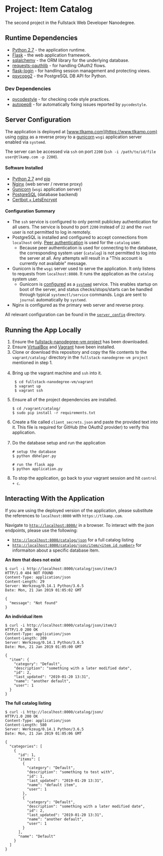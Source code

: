 # Project: Item Catalog
The second project in the Fullstack Web Developer Nanodegree.

## Runtime Dependencies
* [Python 2.7](https://docs.python.org/2.7/) - the application runtime.
* [Flask](http://flask.pocoo.org/) - the web application framework.
* [sqlalchemy](https://www.sqlalchemy.org/) - the ORM library for the underlying database.
* [requests-oauthlib](https://requests-oauthlib.readthedocs.io/en/latest/) - for handling OAuth2 flows.
* [flask-login](https://flask-login.readthedocs.io/en/latest/) - for handling session management and protecting views.
* [psycopg2](http://initd.org/psycopg/) - the PostgreSQL DB API for Python.

### Dev Dependencies
* [pycodestyle](https://pycodestyle.readthedocs.io/en/latest/) - for checking code style practices.
* [autopep8](https://pypi.org/project/autopep8/) - for automatically fixing issues reported by `pycodestyle`.

## Server Configuration
The application is deployed at [www.tlkamp.com](https://www.tlkamp.com) using [nginx](https://www.nginx.com/) as a
reverse proxy to a [gunicorn](https://gunicorn.org/) `wsgi` application server enabled via `systemd`.

The server can be accessed via `ssh` on port `2200` (`ssh -i /path/to/id/file user@tlkamp.com -p 2200`).

#### Software Installed
* [Python 2.7](https://docs.python.org/2.7/) and [pip](https://pypi.org/project/pip/)
* [Nginx](https://www.nginx.com/) (web server / reverse proxy)
* [Gunicorn](https://gunicorn.org/) (`wsgi` application server)
* [PostgreSQL]([PostgreSQL](https://www.postgresql.org/).) (database backend)
* [Certbot + LetsEncrypt](https://letsencrypt.org/)

#### Configuration Summary
* The `ssh` service is configured to only permit publickey authentication for all users. The service is bound to port `2200` instead of `22` and the `root` user is not permitted to log in remotely.
* PostgreSQL is installed and configured to accept connections from `localhost` only. [Peer authentication](https://www.postgresql.org/docs/9.1/auth-methods.html) is used for the `catalog` user.
  * Because peer authentication is used for connecting to the database, the corresponding system user (`catalog`) is not permitted to log into the server at all. Any attempts will result in a "This account is currently not available" message.
* Gunicorn is the `wsgi` server used to serve the application. It only listens to requests from `localhost:8080`. It runs the application as the `catalog` system user.
  * Gunicorn is [configured](server_config/mygunicorn.service) as a [`systemd`](http://manpages.ubuntu.com/manpages/bionic/man1/systemd.1.html) service. This enables startup on boot of the server, and status checks/stops/starts can be handled through typical `systemctl/service` commands. Logs are sent to `journal` automatically by `systemd`.
* Nginx is configured as the primary web server and reverse proxy.

All relevant configuration can be found in the [`server_config`](server_config/) directory.

## Running the App Locally
1. Ensure the [fullstack-nanodegree-vm project](https://github.com/udacity/fullstack-nanodegree-vm) has been downloaded.
2. Ensure [VirtualBox](https://www.virtualbox.org/) and [Vagrant](https://www.vagrantup.com/) have been installed.
3. Clone or download this repository and copy the file contents to the `vagrant/catalog/` directory in the `fullstack-nanodegree-vm project` mentioned in step 1. <br/><br/>
4. Bring up the vagrant machine and `ssh` into it.
   ```shell
    $ cd fullstack-nanodegree-vm/vagrant
    $ vagrant up
    $ vagrant ssh
    ```
5. Ensure all of the project dependencies are installed.
    ```shell
    $ cd /vagrant/catalog/
    $ sudo pip install -r requirements.txt
    ```
6. Create a file called `client_secrets.json` and paste the provided text into it. This file is required for GitHub (the OAuth2 provider) to verify this application. <br/><br/>
7. Do the database setup and run the application
    ```shell
    # setup the database
    $ python dbhelper.py

    # run the flask app
    $ python application.py
    ```
8. To stop the application, go back to your vagrant session and hit `control + c`.

## Interacting With the Application
If you are using the deployed version of the application, please substitute the references to `localhost:8000` with
`https://tlkamp.com`.

Navigate to [`http://localhost:8000/`](http://localhost:8000) in a browser. To interact with the json endpoints, please use the following:
  * [`http://localhost:8000/catalog/json`](http://localhost:8000/catalog/json/) for a full catalog listing
  * [`http://localhost:8000/catalog/json/item/<item id number>`](http://localhost:8000/catalog/json/item/1) for informaiton about a specific database item.

**An item that does not exist**
```shell
$ curl -i http://localhost:8000/catalog/json/item/3
HTTP/1.0 404 NOT FOUND
Content-Type: application/json
Content-Length: 29
Server: Werkzeug/0.14.1 Python/3.6.5
Date: Mon, 21 Jan 2019 01:05:02 GMT

{
  "message": "Not found"
}
```

**An individual item**
```shell
$ curl -i http://localhost:8000/catalog/json/item/2
HTTP/1.0 200 OK
Content-Type: application/json
Content-Length: 209
Server: Werkzeug/0.14.1 Python/3.6.5
Date: Mon, 21 Jan 2019 01:05:00 GMT

{
  "item": {
    "category": "Default",
    "description": "something with a later modified date",
    "id": 2,
    "last_updated": "2019-01-20 13:31",
    "name": "another default",
    "user": 1
  }
}
```

**The full catalog listing**
```shell
$ curl -i http://localhost:8000/catalog/json/
HTTP/1.0 200 OK
Content-Type: application/json
Content-Length: 580
Server: Werkzeug/0.14.1 Python/3.6.5
Date: Mon, 21 Jan 2019 01:05:06 GMT

{
  "categories": [
    {
      "id": 1,
      "items": [
        {
          "category": "Default",
          "description": "something to test with",
          "id": 1,
          "last_updated": "2019-01-20 13:31",
          "name": "default item",
          "user": 1
        },
        {
          "category": "Default",
          "description": "something with a later modified date",
          "id": 2,
          "last_updated": "2019-01-20 13:31",
          "name": "another default",
          "user": 1
        }
      ],
      "name": "Default"
    }
  ]
}
```
